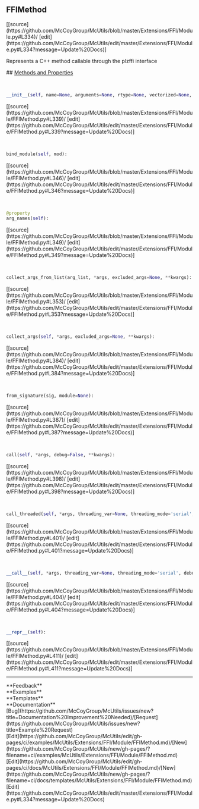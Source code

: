 ## <a id="McUtils.Extensions.FFI.Module.FFIMethod">FFIMethod</a> 

<div class="docs-source-link" markdown="1">
[[source](https://github.com/McCoyGroup/McUtils/blob/master/Extensions/FFI/Module.py#L334)/
[edit](https://github.com/McCoyGroup/McUtils/edit/master/Extensions/FFI/Module.py#L334?message=Update%20Docs)]
</div>

Represents a C++ method callable through the plzffi interface







<div class="collapsible-section">
 <div class="collapsible-section collapsible-section-header" markdown="1">
## <a class="collapse-link" data-toggle="collapse" href="#methods" markdown="1"> Methods and Properties</a> <a class="float-right" data-toggle="collapse" href="#methods"><i class="fa fa-chevron-down"></i></a>
 </div>
 <div class="collapsible-section collapsible-section-body collapse show" id="methods" markdown="1">
 
<a id="McUtils.Extensions.FFI.Module.FFIMethod.__init__" class="docs-object-method">&nbsp;</a> 
```python
__init__(self, name=None, arguments=None, rtype=None, vectorized=None, module=None): 
```
<div class="docs-source-link" markdown="1">
[[source](https://github.com/McCoyGroup/McUtils/blob/master/Extensions/FFI/Module/FFIMethod.py#L339)/
[edit](https://github.com/McCoyGroup/McUtils/edit/master/Extensions/FFI/Module/FFIMethod.py#L339?message=Update%20Docs)]
</div>


<a id="McUtils.Extensions.FFI.Module.FFIMethod.bind_module" class="docs-object-method">&nbsp;</a> 
```python
bind_module(self, mod): 
```
<div class="docs-source-link" markdown="1">
[[source](https://github.com/McCoyGroup/McUtils/blob/master/Extensions/FFI/Module/FFIMethod.py#L346)/
[edit](https://github.com/McCoyGroup/McUtils/edit/master/Extensions/FFI/Module/FFIMethod.py#L346?message=Update%20Docs)]
</div>


<a id="McUtils.Extensions.FFI.Module.FFIMethod.arg_names" class="docs-object-method">&nbsp;</a> 
```python
@property
arg_names(self): 
```
<div class="docs-source-link" markdown="1">
[[source](https://github.com/McCoyGroup/McUtils/blob/master/Extensions/FFI/Module/FFIMethod.py#L349)/
[edit](https://github.com/McCoyGroup/McUtils/edit/master/Extensions/FFI/Module/FFIMethod.py#L349?message=Update%20Docs)]
</div>


<a id="McUtils.Extensions.FFI.Module.FFIMethod.collect_args_from_list" class="docs-object-method">&nbsp;</a> 
```python
collect_args_from_list(arg_list, *args, excluded_args=None, **kwargs): 
```
<div class="docs-source-link" markdown="1">
[[source](https://github.com/McCoyGroup/McUtils/blob/master/Extensions/FFI/Module/FFIMethod.py#L353)/
[edit](https://github.com/McCoyGroup/McUtils/edit/master/Extensions/FFI/Module/FFIMethod.py#L353?message=Update%20Docs)]
</div>


<a id="McUtils.Extensions.FFI.Module.FFIMethod.collect_args" class="docs-object-method">&nbsp;</a> 
```python
collect_args(self, *args, excluded_args=None, **kwargs): 
```
<div class="docs-source-link" markdown="1">
[[source](https://github.com/McCoyGroup/McUtils/blob/master/Extensions/FFI/Module/FFIMethod.py#L384)/
[edit](https://github.com/McCoyGroup/McUtils/edit/master/Extensions/FFI/Module/FFIMethod.py#L384?message=Update%20Docs)]
</div>


<a id="McUtils.Extensions.FFI.Module.FFIMethod.from_signature" class="docs-object-method">&nbsp;</a> 
```python
from_signature(sig, module=None): 
```
<div class="docs-source-link" markdown="1">
[[source](https://github.com/McCoyGroup/McUtils/blob/master/Extensions/FFI/Module/FFIMethod.py#L387)/
[edit](https://github.com/McCoyGroup/McUtils/edit/master/Extensions/FFI/Module/FFIMethod.py#L387?message=Update%20Docs)]
</div>


<a id="McUtils.Extensions.FFI.Module.FFIMethod.call" class="docs-object-method">&nbsp;</a> 
```python
call(self, *args, debug=False, **kwargs): 
```
<div class="docs-source-link" markdown="1">
[[source](https://github.com/McCoyGroup/McUtils/blob/master/Extensions/FFI/Module/FFIMethod.py#L398)/
[edit](https://github.com/McCoyGroup/McUtils/edit/master/Extensions/FFI/Module/FFIMethod.py#L398?message=Update%20Docs)]
</div>


<a id="McUtils.Extensions.FFI.Module.FFIMethod.call_threaded" class="docs-object-method">&nbsp;</a> 
```python
call_threaded(self, *args, threading_var=None, threading_mode='serial', debug=False, **kwargs): 
```
<div class="docs-source-link" markdown="1">
[[source](https://github.com/McCoyGroup/McUtils/blob/master/Extensions/FFI/Module/FFIMethod.py#L401)/
[edit](https://github.com/McCoyGroup/McUtils/edit/master/Extensions/FFI/Module/FFIMethod.py#L401?message=Update%20Docs)]
</div>


<a id="McUtils.Extensions.FFI.Module.FFIMethod.__call__" class="docs-object-method">&nbsp;</a> 
```python
__call__(self, *args, threading_var=None, threading_mode='serial', debug=False, **kwargs): 
```
<div class="docs-source-link" markdown="1">
[[source](https://github.com/McCoyGroup/McUtils/blob/master/Extensions/FFI/Module/FFIMethod.py#L404)/
[edit](https://github.com/McCoyGroup/McUtils/edit/master/Extensions/FFI/Module/FFIMethod.py#L404?message=Update%20Docs)]
</div>


<a id="McUtils.Extensions.FFI.Module.FFIMethod.__repr__" class="docs-object-method">&nbsp;</a> 
```python
__repr__(self): 
```
<div class="docs-source-link" markdown="1">
[[source](https://github.com/McCoyGroup/McUtils/blob/master/Extensions/FFI/Module/FFIMethod.py#L411)/
[edit](https://github.com/McCoyGroup/McUtils/edit/master/Extensions/FFI/Module/FFIMethod.py#L411?message=Update%20Docs)]
</div>
 </div>
</div>












---


<div markdown="1" class="text-secondary">
<div class="container">
  <div class="row">
   <div class="col" markdown="1">
**Feedback**   
</div>
   <div class="col" markdown="1">
**Examples**   
</div>
   <div class="col" markdown="1">
**Templates**   
</div>
   <div class="col" markdown="1">
**Documentation**   
</div>
   <div class="col" markdown="1">
   
</div>
   <div class="col" markdown="1">
   
</div>
   <div class="col" markdown="1">
   
</div>
</div>
  <div class="row">
   <div class="col" markdown="1">
[Bug](https://github.com/McCoyGroup/McUtils/issues/new?title=Documentation%20Improvement%20Needed)/[Request](https://github.com/McCoyGroup/McUtils/issues/new?title=Example%20Request)   
</div>
   <div class="col" markdown="1">
[Edit](https://github.com/McCoyGroup/McUtils/edit/gh-pages/ci/examples/McUtils/Extensions/FFI/Module/FFIMethod.md)/[New](https://github.com/McCoyGroup/McUtils/new/gh-pages/?filename=ci/examples/McUtils/Extensions/FFI/Module/FFIMethod.md)   
</div>
   <div class="col" markdown="1">
[Edit](https://github.com/McCoyGroup/McUtils/edit/gh-pages/ci/docs/McUtils/Extensions/FFI/Module/FFIMethod.md)/[New](https://github.com/McCoyGroup/McUtils/new/gh-pages/?filename=ci/docs/templates/McUtils/Extensions/FFI/Module/FFIMethod.md)   
</div>
   <div class="col" markdown="1">
[Edit](https://github.com/McCoyGroup/McUtils/edit/master/Extensions/FFI/Module.py#L334?message=Update%20Docs)   
</div>
   <div class="col" markdown="1">
   
</div>
   <div class="col" markdown="1">
   
</div>
   <div class="col" markdown="1">
   
</div>
</div>
</div>
</div>